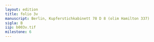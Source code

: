 ```yaml
---
layout: edition
title: folio 3v
manuscript: Berlin, Kupferstichkabinett 78 D 8 (olim Hamilton 337)
sigla: B
iip: b003v.tif
milestone: 6
---
```


